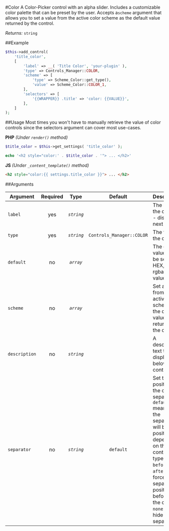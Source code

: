 #Color
A Color-Picker control with an alpha slider. Includes a customizable color palette that can be preset by the user.
Accepts a`scheme` argument that allows you to set a value from the active color scheme as the default value returned by the control.
 
*Returns:* `string`

##Example

```php
$this->add_control(
    'title_color',
    [
        'label' => __( 'Title Color', 'your-plugin' ),
        'type' => Controls_Manager::COLOR,
        'scheme' => [
            'type' => Scheme_Color::get_type(),
            'value' => Scheme_Color::COLOR_1,
        ],
        'selectors' => [
            '{{WRAPPER}} .title' => 'color: {{VALUE}}',
        ],
    ]
);
```

##Usage
Most times you won't have to manually retrieve the value of color controls since the selectors argument can cover most use-cases.

**PHP** *(Under `render()` method)*
```php
$title_color = $this->get_settings( 'title_color' );

echo '<h2 style="color:' . $title_color . '"> ... </h2>'
```

**JS** *(Under `_content_template()` method)*
```html
<h2 style="color:{{ settings.title_color }}"> ... </h2>
```

##Arguments

Argument           | Required   | Type         | Default                      | Description
------------       | :--------: | :------:     | :--------------------------: | ---------------------------------------------
`label`            | yes        | *`string`*   |                              | The label of the control - displayed next to it
`type`             | yes        | *`string`*   | `Controls_Manager::COLOR`    | The type of the control
`default`          | no         | *`array`*    |                              | The default value can be set as a HEX, rgb or rgba color value
`scheme`           | no         | *`array`*    |                              | Set a value from the active color scheme as the default value returned by the control.
`description`      | no         | *`string`*   |                              | A description text to display below the control
`separator`        | no         | *`string`*   | `default`                    | Set the position of the control separator. `default` means that the separator will be posited depending on the control type. `before` or `after` will force the separator position before/after the control. `none` will hide the separator